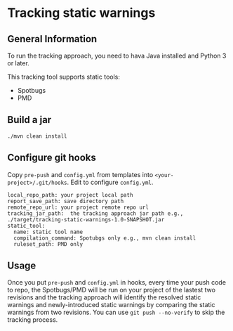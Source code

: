 # Tracking static warnings

## General Information
To run the tracking approach, you need to hava Java installed and Python 3 or later.  

This tracking tool supports static tools:
* Spotbugs
* PMD
## Build a jar
    ./mvn clean install
    
## Configure git hooks
Copy `pre-push` and `config.yml` from templates into `<your-project>/.git/hooks`.
Edit to configure `config.yml`.

    local_repo_path: your project local path
    report_save_path: save directory path
    remote_repo_url: your project remote repo url 
    tracking_jar_path:  the tracking approach jar path e.g., ./target/tracking-static-warnings-1.0-SNAPSHOT.jar
    static_tool: 
      name: static tool name
      compilation_command: Spotubgs only e.g., mvn clean install
      ruleset_path: PMD only 
## Usage
Once you put `pre-push` and `config.yml` in hooks, every time your push code to repo, the Spotbugs/PMD will be run on your project of the lastest two revisions and the tracking approach will identify the resolved static warnings and newly-introduced static warnings by comparing the static warnings from two revisions. You can use `git push --no-verify` to skip the tracking process.
  

 